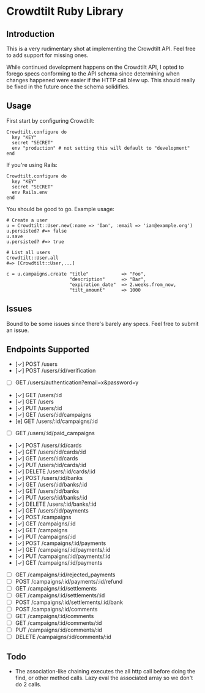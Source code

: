 # Crowdtilt Ruby Library

## Introduction

This is a very rudimentary shot at implementing the Crowdtilt API.  Feel free to add support for missing ones.

While continued development happens on the Crowdtilt API, I opted to forego specs conforming to the API schema since determining when changes happened were easier if the HTTP call blew up.  This should really be fixed in the future once the schema solidifies.

## Usage

First start by configuring Crowdtilt:

```
Crowdtilt.configure do
  key "KEY"
  secret "SECRET"
  env "production" # not setting this will default to "development"
end
```

If you're using Rails:

```
Crowdtilt.configure do
  key "KEY"
  secret "SECRET"
  env Rails.env
end
```

You should be good to go.  Example usage:

```
# Create a user
u = Crowdtilt::User.new(:name => 'Ian', :email => 'ian@example.org')
u.persisted? #=> false
u.save 
u.persisted? #=> true

# List all users
Crowdtilt::User.all
#=> [Crowdtilt::User,...]

c = u.campaigns.create "title"            => "Foo",
                       "description"      => "Bar",
                       "expiration_date"  => 2.weeks.from_now,
                       "tilt_amount"      => 1000
```

## Issues

Bound to be some issues since there's barely any specs.  Feel free to submit an issue.

## Endpoints Supported

* [✓] POST /users
* [✓] POST /users/:id/verification
* [ ] GET /users/authentication?email=x&password=y
* [✓] GET  /users/:id
* [✓] GET /users
* [✓] PUT /users/:id
* [✓] GET /users/:id/campaigns
* [e] GET /users/:id/campaigns/:id
* [ ] GET /users/:id/paid_campaigns
* [✓] POST /users/:id/cards
* [✓] GET /users/:id/cards/:id
* [✓] GET /users/:id/cards
* [✓] PUT /users/:id/cards/:id
* [✓] DELETE /users/:id/cards/:id
* [✓] POST /users/:id/banks  
* [✓] GET /users/:id/banks/:id
* [✓] GET /users/:id/banks
* [✓] PUT /users/:id/banks/:id
* [✓] DELETE /users/:id/banks/:id
* [✓] GET /users/:id/payments
* [✓] POST /campaigns
* [✓] GET  /campaigns/:id
* [✓] GET /campaigns
* [✓] PUT /campaigns/:id
* [✓] POST /campaigns/:id/payments
* [✓] GET /campaigns/:id/payments/:id
* [✓] PUT /campaigns/:id/payments/:id
* [✓] GET /campaigns/:id/payments
* [ ] GET /campaigns/:id/rejected_payments
* [ ] POST /campaigns/:id/payments/:id/refund
* [ ] GET /campaigns/:id/settlements
* [ ] GET /campaigns/:id/settlements/:id
* [ ] POST /campaigns/:id/settlements/:id/bank
* [ ] POST /campaigns/:id/comments
* [ ] GET /campaigns/:id/comments
* [ ] GET /campaigns/:id/comments/:id
* [ ] PUT /campaigns/:id/comments/:id
* [ ] DELETE /campaigns/:id/comments/:id

## Todo

* The association-like chaining executes the all http call before doing the find, or other method calls.  Lazy eval the associated array so we don't do 2 calls.